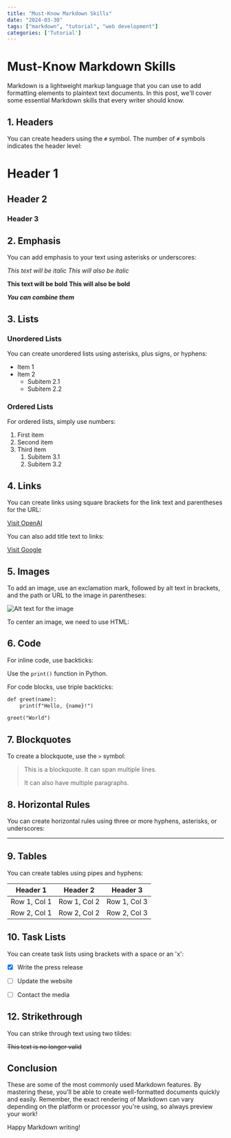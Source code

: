 ```yaml
---
title: "Must-Know Markdown Skills"
date: "2024-03-30"
tags: ["markdown", "tutorial", "web development"]
categories: ['Tutorial']
---
```


# Must-Know Markdown Skills

Markdown is a lightweight markup language that you can use to add formatting elements to plaintext text documents. In this post, we'll cover some essential Markdown skills that every writer should know.

## 1. Headers

You can create headers using the `#` symbol. The number of `#` symbols indicates the header level:

# Header 1
## Header 2
### Header 3

## 2. Emphasis

You can add emphasis to your text using asterisks or underscores:

*This text will be italic*
_This will also be italic_

**This text will be bold**
__This will also be bold__

***You can combine them***

## 3. Lists

### Unordered Lists

You can create unordered lists using asterisks, plus signs, or hyphens:

* Item 1
* Item 2
  * Subitem 2.1
  * Subitem 2.2

### Ordered Lists

For ordered lists, simply use numbers:

1. First item
2. Second item
3. Third item
   1. Subitem 3.1
   2. Subitem 3.2

## 4. Links

You can create links using square brackets for the link text and parentheses for the URL:

[Visit OpenAI](https://www.openai.com)

You can also add title text to links:

[Visit Google](https://www.google.com "Google's Homepage")

## 5. Images

To add an image, use an exclamation mark, followed by alt text in brackets, and the path or URL to the image in parentheses:

<img src="/images/graph.jpeg" alt="Alt text for the image" />

To center an image, we need to use HTML:

## 6. Code

For inline code, use backticks:

Use the `print()` function in Python.

For code blocks, use triple backticks:

```markdown
def greet(name):
    print(f"Hello, {name}!")

greet("World")
```

## 7. Blockquotes

To create a blockquote, use the `>` symbol:

> This is a blockquote.
> It can span multiple lines.
>
> It can also have multiple paragraphs.

## 8. Horizontal Rules

You can create horizontal rules using three or more hyphens, asterisks, or underscores:

---

## 9. Tables

You can create tables using pipes and hyphens:

| Header 1 | Header 2 | Header 3 |
|----------|----------|----------|
| Row 1, Col 1 | Row 1, Col 2 | Row 1, Col 3 |
| Row 2, Col 1 | Row 2, Col 2 | Row 2, Col 3 |

## 10. Task Lists

You can create task lists using brackets with a space or an 'x':

- [x] Write the press release
- [ ] Update the website
- [ ] Contact the media


## 12. Strikethrough

You can strike through text using two tildes:

~~This text is no longer valid~~

## Conclusion

These are some of the most commonly used Markdown features. By mastering these, you'll be able to create well-formatted documents quickly and easily. Remember, the exact rendering of Markdown can vary depending on the platform or processor you're using, so always preview your work!

Happy Markdown writing!